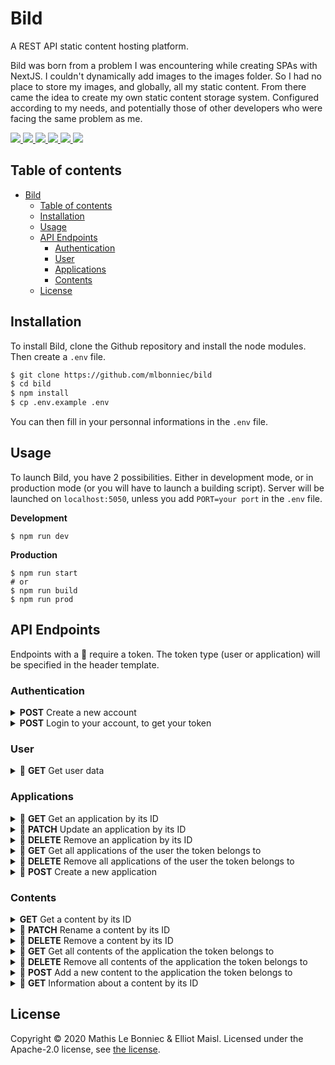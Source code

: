 # Bild

A REST API static content hosting platform.

Bild was born from a problem I was encountering while creating SPAs with NextJS.
I couldn't dynamically add images to the images folder. So I had no place to store
my images, and globally, all my static content. From there came the idea to create
my own static content storage system. Configured according to my needs, and potentially
those of other developers who were facing the same problem as me.

<a href="./LICENSE" alt="Contributors">
    <img src="https://img.shields.io/badge/License-Apache-green" />
</a>
<a href="https://github.com/mlbonniec/bild/commit/master" alt="Commits">
    <img src="https://img.shields.io/github/commit-activity/m/mlbonniec/bild" />
</a>
<a href="https://github.com/mlbonniec/bild/commit/master" alt="Last commit">
    <img src="https://img.shields.io/github/last-commit/mlbonniec/bild/master" />
</a>
<a href="https://github.com/mlbonniec/bild/graphs/contributors" alt="Contributors">
    <img src="https://img.shields.io/github/contributors/mlbonniec/bild" />
</a>
<a href="https://github.com/mlbonniec/bild/issues" alt="Issues">
    <img src="https://img.shields.io/github/issues-raw/mlbonniec/bild" />
</a>
<a href="https://github.com/mlbonniec/bild" alt="Github stars">
    <img src="https://img.shields.io/github/stars/mlbonniec/bild?style=social" />
</a>

## Table of contents

- [Bild](#bild)
  - [Table of contents](#table-of-contents)
  - [Installation](#installation)
  - [Usage](#usage)
  - [API Endpoints](#api-endpoints)
    - [Authentication](#authentication)
    - [User](#user)
    - [Applications](#applications)
    - [Contents](#contents)
  - [License](#license)

## Installation

To install Bild, clone the Github repository and install the node modules. Then create a `.env` file.

```bash
$ git clone https://github.com/mlbonniec/bild
$ cd bild
$ npm install
$ cp .env.example .env
```

You can then fill in your personnal informations in the `.env` file.

## Usage

To launch Bild, you have 2 possibilities. Either in development mode, or in production mode (or you will have to launch a building script).
Server will be launched on `localhost:5050`, unless you add `PORT=your port` in the `.env` file.

**Development**
```
$ npm run dev
```

**Production**
```
$ npm run start
# or
$ npm run build
$ npm run prod
```


## API Endpoints

Endpoints with a 🔐 require a token.
The token type (user or application) will be specified in the header template.

### Authentication

<details>
<summary><b>POST</b> Create a new account</summary>

<br />

**Endpoint:** `/auth/register`\
**Body:**
```json
{
  "email": "john@doe.com",
  "name": "John Doe",
  "password": "johndoe123"
}
```
**Response:** `200 OK`
```json
{
  "message": "Successfully Registered",
  "user": {
    "email": "john@doe.com",
    "userId": "rUgEEJbVuU",
    "name": "John Doe",
  }
}
```
</details>

<details>
<summary><b>POST</b> Login to your account, to get your token</summary>

<br />

**Endpoint:** `/auth/login`\
**Body:**
```json
{
  "email": "john@doe.com",
  "password": "johndoe123"
}
```
**Response:** `200 OK`
```json
{
  "message": "Successfully Logged In",
  "user": {
    "userId": "eQ1AkSZ7Zm",
    "email": "john@doe.com",
    "name": "John Doe"
  },
  "token": "xxxxxxxxxxxxx.xxxxxxxxxxxx.xxxxxxxxx"
}
```
</details>

### User

<details>
<summary>🔐 <b>GET</b> Get user data</summary>

<br />

**Endpoint:** `/user`\
**Header:**
```
Authorization: 'Bearer user_token'
```
**Body:** *none*\
**Response:** `200 OK`
```json
{
  "message": "Successfully Retrieved User Data",
  "user": {
    "userId": "eQ1AkSZ7Zm",
    "email": "john@doe.com",
    "name": "John Doe"
  }
}
```
</details>

### Applications

<details>
<summary>🔐 <b>GET</b> Get an application by its ID</summary>

<br />

**Endpoint:** `/api/v1/applications/:id`\
**Header:**
```
Authorization: 'Bearer user_token'
```
**Body:** *none*\
**Response:** `200 OK`
```json
{
  "message": "Successfully Retrieved Application",
  "application": {
    "applicationId": "Qj7LG74sPX",
    "website": "exapl.com",
    "description": "This is an app.",
    "owner": "eQ1AkSZ7Zm",
    "name": "My app"
  }
}
```
</details>

<details>
<summary>🔐 <b>PATCH</b> Update an application by its ID</summary>

<br />

**Endpoint:** `/api/v1/applications/:id`\
**Header:**
```
Authorization: 'Bearer user_token'
```
**Body:**
```json
{
  "name": "string (or omit this field)",
  "website": "string (or omit this field)",
  "description": "string (or omit this field)",
  "resetToken": "true (or omit this field)"
}
```
**Response:** `200 OK`
```json
{
  "message": "Successfully Updated Application",
  "application": {
    "name": "new name (or not set if name not updated)",
    "website": "new website (or not set if website not updated)",
    "description": "new description (or not set if description not updated)",
    "token": "new token (or not set if token not updated)"
  }
}
```

ℹ️ If you set `resetToken` to `true`, the token will be regenerated.
ℹ️ Only the changed fields will be returned, with their new values.
</details>

<details>
<summary>🔐 <b>DELETE</b> Remove an application by its ID</summary>

<br />

**Endpoint:** `/api/v1/applications/:id`\
**Header:**
```
Authorization: 'Bearer user_token'
```
**Body:** *none*\
**Response:** `200 OK`
```json
{
  "message": "Successfully Removed Application"
}
```
</details>

<details>
<summary>🔐 <b>GET</b> Get all applications of the user the token belongs to</summary>

<br />

**Endpoint:** `/api/v1/applications`\
**Header:**
```
Authorization: 'Bearer user_token'
```
**Body:** *none*\
**Response:** `200 OK`
```json
{
  "message": "Successfully Retrieved Applications",
  "applications": [{
    "applicationId": "Qj7LG74sPX",
    "website": "example.com",
    "description": "This is an app.",
    "owner": "eQ1AkSZ7Zm",
    "name": "My app"
  }]
}
```
</details>

<details>
<summary>🔐 <b>DELETE</b> Remove all applications of the user the token belongs to</summary>

<br />

**Endpoint:** `/api/v1/applications`\
**Header:**
```
Authorization: 'Bearer user_token'
```
**Body:** *none*\
**Response:** `200 OK`
```json
{
  "message": "Successfully Removed Applications"
}
```
</details>

<details>
<summary>🔐 <b>POST</b> Create a new application</summary>

<br />

**Endpoint:** `/api/v1/applications`\
**Header:**
```
Authorization: 'Bearer user_token'
```
**Body:**
```json
{
	"name": "My App",
	"website": "example.com",
	"description": "This is an application."
}
```
**Response:** `200 OK`
```json
{
  "message": "ASuccessfully Added Application",
  "application": {
    "applicationId": "SQdbvoxH1y",
    "website": "example.com",
    "description": "This is an application.",
    "owner": "eQ1AkSZ7Zm",
    "name": "My app"
  },
  "token": "xxxxxxxxxxxxxx.xxxxxxxxxxxxxxx.xxxxxxxxxxxxxx"
}
```
</details>

### Contents

<details>
<summary><b>GET</b> Get a content by its ID</summary>

<br />

**Endpoint:** `/api/v1/contents/:id?query-parameters`\
**Body:** *none*\
**Parameters:**\
*You can use these query parameters if you're getting an image to apply some filters to it*
- `blur`: Set to an integer to apply a blur. The integer must be between 0 and 10.000.
- `contrast`: Set to a number to apply a contrast filter. The number must be between -1 and 1.
- `greyscale`: Set to `"true"` if you want to greyscale the image.
- `opacity`: Set to a number to apply a contrast filter. The number must be between 0 and 1.
- `opaque`: Set to `"true"` if you want to make the image opaque.
- `sepia`: Set to `"true"` if you want to apply a sepia filter to the image.
- `pixelate`: Set to an integer to pixelate the image. The integer must be between 0 and 10.000.
- `height`: Set to an integer to define the height of the image. You can't set an integer greater than the actual height.
- `width`: Set to an integer to define the width of the image. You can't set an integer greater than the actual width.
- `rotate`: Set to an integer to define the rotation of the image. The integer must be between -360 and 360.
- `mirror` Set to `"vertical"` to make the image vertically mirrored. Set to `"horizontal"` to make the image horizontally mirrored. Set to `"both"` to make the image vertically and horizontally mirrored.\
**Response:** `200 OK`
The content

ℹ️ There is also a shortcut for this route, which is not subject to versionning: `/contents/:id`.
ℹ️ All query parameters are optional, and only usable for images. If none are set, the raw image will be returned
ℹ️ If you set only the height *or* the width, the image will be scaled accordingly to keep its ratio.
</details>

<details>
<summary>🔐 <b>PATCH</b> Rename a content by its ID</summary>

<br />

**Endpoint:** `/api/v1/contents/:id`\
**Header:**
```
Authorization: 'Bearer application_token'
```
**Body:**
```json
{
  "renameTo": "string"
}
```
**Response:** `200 OK`
```json
{
  "message": "Successfully Renamed Content"
}
```
</details>

<details>
<summary>🔐 <b>DELETE</b> Remove a content by its ID</summary>

<br />

**Endpoint:** `/api/v1/contents/:id`\
**Header:**
```
Authorization: 'Bearer application_token'
```
**Body:** *none*\
**Response:** `200 OK`
```json
{
  "message": "Successfully Removed Content"
}
```
</details>

<details>
<summary>🔐 <b>GET</b> Get all contents of the application the token belongs to</summary>

<br />

**Endpoint:** `/api/v1/contents`\
**Header:**
```
Authorization: 'Bearer application_token'
```
**Body:** *none*\
**Response:** `200 OK`
```json
{
  "message": "Successfully Retrieved Contents",
  "contents": [{
    "contentId": "rUgEEJbVuU",
    "application": "SQdbvoxH1y",
    "originalName": "mountain.jpg",
    "savedName": "rUgEEJbVuU.jpg"
  }]
}
```
</details>

<details>
<summary>🔐 <b>DELETE</b> Remove all contents of the application the token belongs to</summary>

<br />

**Endpoint:** `/api/v1/contents`\
**Header:**
```
Authorization: 'Bearer application_token'
```
**Body:** *none*\
**Response:** `200 OK`
```json
{
  "message": "Successfully Removed Contents"
}
```
</details>

<details>
<summary>🔐 <b>POST</b> Add a new content to the application the token belongs to</summary>

<br />

**Endpoint:** `/api/v1/contents`\
**Header:**
```
Authorization: 'Bearer application_token'
```
**Body:**
(Multipart-Form)
```yaml
content: <image|video|audio>
```
**Response:** `200 OK`
```json
{
  "message": "Successfully Added Content",
  "content": {
    "contentId": "8yPlnPtURc",
    "application": "SQdbvoxH1y",
    "originalName": "montain.jpg",
    "savedName": "8yPlnPtURc.jpg"
  }
}
```
</details>

<details>
<summary>🔐 <b>GET</b> Information about a content by its ID</summary>

<br />

**Endpoint:** `/api/v1/contents/:id/information`\
**Header:**
```
Authorization: 'Bearer application_token'
```
**Body:** *none*\
**Response:** `200 OK`
```json
{
  "message": "Successfully Retrieved Content Information",
  "information": {
    "mimeType": "mime/type",
    "size": 100000,
    "creation": 1612909764769,
    "lastUpdate": 1612909764769,
    "application": "XwRu0ZBinu",
    "originalName": "mountain.png",
    "savedName": "QJ9JaWuGXC.png",
    "contentId": "QJ9JaWuGXC"
  }
}
```

ℹ️ The size is in bytes.
ℹ️ The timestamps are in milliseconds.
</details>


## License

Copyright © 2020 Mathis Le Bonniec & Elliot Maisl. Licensed under the Apache-2.0 license, see [the license](./LICENSE).
